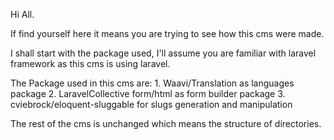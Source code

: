 Hi All.

If find yourself here it means you are trying to see how this cms were made.

I shall start with the package used, I'll assume you are familiar with laravel framework as this cms is using laravel.

The Package used in this cms are:
    1. Waavi/Translation as languages package
    2. LaravelCollective form/html as form builder package
    3. cviebrock/eloquent-sluggable for slugs generation and manipulation

The rest of the cms is unchanged which means the structure of directories.